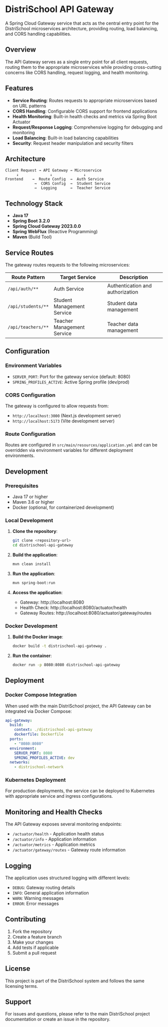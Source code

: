 # DistriSchool API Gateway

A Spring Cloud Gateway service that acts as the central entry point for the DistriSchool microservices architecture, providing routing, load balancing, and CORS handling capabilities.

## Overview

The API Gateway serves as a single entry point for all client requests, routing them to the appropriate microservices while providing cross-cutting concerns like CORS handling, request logging, and health monitoring.

## Features

- **Service Routing**: Routes requests to appropriate microservices based on URL patterns
- **CORS Handling**: Configurable CORS support for frontend applications
- **Health Monitoring**: Built-in health checks and metrics via Spring Boot Actuator
- **Request/Response Logging**: Comprehensive logging for debugging and monitoring
- **Load Balancing**: Built-in load balancing capabilities
- **Security**: Request header manipulation and security filters

## Architecture

```
Client Request → API Gateway → Microservice
     ↓              ↓              ↓
Frontend    →  Route Config  →  Auth Service
             →  CORS Config  →  Student Service
             →  Logging      →  Teacher Service
```

## Technology Stack

- **Java 17**
- **Spring Boot 3.2.0**
- **Spring Cloud Gateway 2023.0.0**
- **Spring WebFlux** (Reactive Programming)
- **Maven** (Build Tool)

## Service Routes

The gateway routes requests to the following microservices:

| Route Pattern | Target Service | Description |
|---------------|----------------|-------------|
| `/api/auth/**` | Auth Service | Authentication and authorization |
| `/api/students/**` | Student Management Service | Student data management |
| `/api/teachers/**` | Teacher Management Service | Teacher data management |

## Configuration

### Environment Variables

- `SERVER_PORT`: Port for the gateway service (default: 8080)
- `SPRING_PROFILES_ACTIVE`: Active Spring profile (dev/prod)

### CORS Configuration

The gateway is configured to allow requests from:
- `http://localhost:3000` (Next.js development server)
- `http://localhost:5173` (Vite development server)

### Route Configuration

Routes are configured in `src/main/resources/application.yml` and can be overridden via environment variables for different deployment environments.

## Development

### Prerequisites

- Java 17 or higher
- Maven 3.6 or higher
- Docker (optional, for containerized development)

### Local Development

1. **Clone the repository**:
   ```bash
   git clone <repository-url>
   cd distrischool-api-gateway
   ```

2. **Build the application**:
   ```bash
   mvn clean install
   ```

3. **Run the application**:
   ```bash
   mvn spring-boot:run
   ```

4. **Access the application**:
   - Gateway: http://localhost:8080
   - Health Check: http://localhost:8080/actuator/health
   - Gateway Routes: http://localhost:8080/actuator/gateway/routes

### Docker Development

1. **Build the Docker image**:
   ```bash
   docker build -t distrischool-api-gateway .
   ```

2. **Run the container**:
   ```bash
   docker run -p 8080:8080 distrischool-api-gateway
   ```

## Deployment

### Docker Compose Integration

When used with the main DistriSchool project, the API Gateway can be integrated via Docker Compose:

```yaml
api-gateway:
  build:
    context: ./distrischool-api-gateway
    dockerfile: Dockerfile
  ports:
    - "8080:8080"
  environment:
    SERVER_PORT: 8080
    SPRING_PROFILES_ACTIVE: dev
  networks:
    - distrischool-network
```

### Kubernetes Deployment

For production deployments, the service can be deployed to Kubernetes with appropriate service and ingress configurations.

## Monitoring and Health Checks

The API Gateway exposes several monitoring endpoints:

- `/actuator/health` - Application health status
- `/actuator/info` - Application information
- `/actuator/metrics` - Application metrics
- `/actuator/gateway/routes` - Gateway route information

## Logging

The application uses structured logging with different levels:

- `DEBUG`: Gateway routing details
- `INFO`: General application information
- `WARN`: Warning messages
- `ERROR`: Error messages

## Contributing

1. Fork the repository
2. Create a feature branch
3. Make your changes
4. Add tests if applicable
5. Submit a pull request

## License

This project is part of the DistriSchool system and follows the same licensing terms.

## Support

For issues and questions, please refer to the main DistriSchool project documentation or create an issue in the repository.








